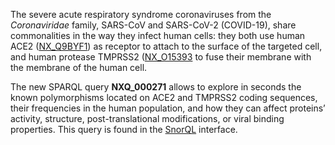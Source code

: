 The severe acute respiratory syndrome coronaviruses from the _Coronaviridae_ family, SARS-CoV and SARS-CoV-2 (COVID-19), share commonalities in the way they infect human cells: they both use human ACE2 ([NX_Q9BYF1](https://www.nextprot.org/entry/NX_Q9BYF1/)) as receptor to attach to the surface of the targeted cell, and human protease TMPRSS2 ([NX_O15393](https://www.nextprot.org/entry/NX_O15393/) to fuse their membrane with the membrane of the human cell.

The new SPARQL query **NXQ_000271** allows to explore in seconds the known polymorphisms located on ACE2 and TMPRSS2 coding sequences, their frequencies in the human population, and how they can affect proteins’ activity, structure, post-translational modifications, or viral binding properties. This query is found in the [SnorQL](https://snorql.nextprot.org/) interface.
